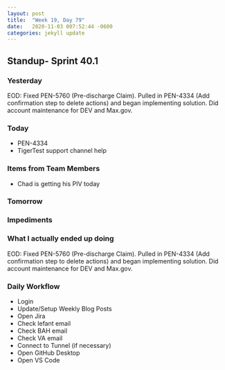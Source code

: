 ```yaml
---
layout: post
title:  "Week 19, Day 79"
date:   2020-11-03 007:52:44 -0600
categories: jekyll update
---
```


## Standup- Sprint 40.1
  
### Yesterday
EOD: Fixed PEN-5760 (Pre-discharge Claim). Pulled in PEN-4334 (Add confirmation step to delete actions) and began implementing solution. Did account maintenance for DEV and Max.gov.

### Today
* PEN-4334
* TigerTest support channel help
  
### Items from Team Members
* Chad is getting his PIV today

### Tomorrow
 
### Impediments

### What I actually ended up doing
EOD: Fixed PEN-5760 (Pre-discharge Claim). Pulled in PEN-4334 (Add confirmation step to delete actions) and began implementing solution. Did account maintenance for DEV and Max.gov. 

### Daily Workflow
* Login
* Update/Setup Weekly Blog Posts
* Open Jira
* Check lefant email
* Check BAH email
* Check VA email
* Connect to Tunnel (if necessary)
* Open GitHub Desktop
* Open VS Code

